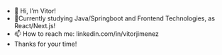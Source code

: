 - 👋 Hi, I’m Vitor!
- 🌱Currently studying Java/Springboot and Frontend Technologies, as React/Next.js!
- 📫 How to reach me: linkedin.com/in/vitorjimenez
- Thanks for your time!
